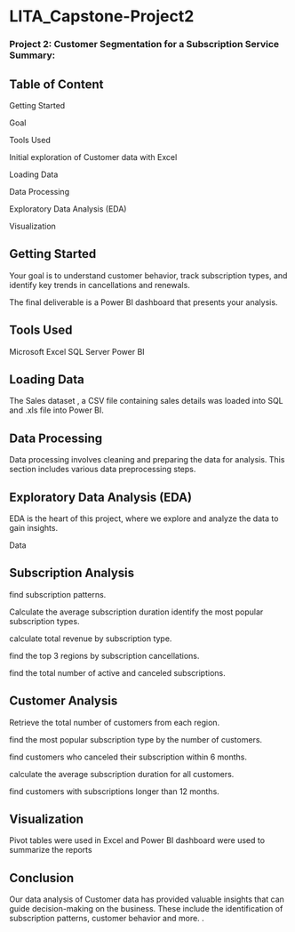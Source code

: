 # LITA_Capstone-Project2

### Project 2: Customer Segmentation for a Subscription Service Summary: 

## Table of Content

Getting Started

Goal

Tools Used

Initial exploration of Customer data with Excel

Loading Data

Data Processing

Exploratory Data Analysis (EDA)

Visualization

## Getting Started

Your goal is to understand customer behavior, track subscription types, and identify key trends in cancellations and renewals. 

The final deliverable is a Power BI dashboard that presents your analysis.

## Tools Used 

Microsoft Excel 
SQL Server 
Power BI 

## Loading Data

The  Sales dataset , a CSV file containing sales details  was loaded into SQL and .xls file into Power BI.

## Data Processing

Data processing involves cleaning and preparing the data for analysis. This section includes various data preprocessing steps.

## Exploratory Data Analysis (EDA)

EDA is the heart of this project, where we explore and analyze the data to gain insights.

Data

## Subscription Analysis

find subscription patterns. 

Calculate the average subscription duration
 identify the most popular subscription types. 

calculate total revenue by subscription type. 

 find the top 3 regions by subscription cancellations. 

 find the total number of active and canceled subscriptions. 

## Customer Analysis 

Retrieve the total number of customers from each region. 

find the most popular subscription type by the number of customers. 

 find customers who canceled their subscription within 6 months. 

 calculate the average subscription duration for all customers. 

find customers with subscriptions longer than 12 months.

## Visualization 

Pivot tables were used in Excel and Power BI dashboard were used to summarize the reports 

## Conclusion

Our data analysis of Customer data has provided valuable insights that can guide decision-making on the business. These include the identification of  subscription patterns,  customer behavior and more. 
.





 


